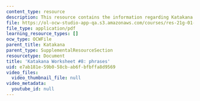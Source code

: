 ```yaml
---
content_type: resource
description: This resource contains the information regarding Katakana.
file: https://ol-ocw-studio-app-qa.s3.amazonaws.com/courses/res-21g-01-kana-spring-2010/e7ab181e59b058cbab6fbfbffa8d9569_MITRES_21G_01S10_k8.pdf
file_type: application/pdf
learning_resource_types: []
ocw_type: OCWFile
parent_title: Katakana
parent_type: SupplementalResourceSection
resourcetype: Document
title: 'Katakana Worksheet #8: phrases'
uid: e7ab181e-59b0-58cb-ab6f-bfbffa8d9569
video_files:
  video_thumbnail_file: null
video_metadata:
  youtube_id: null
---
```

